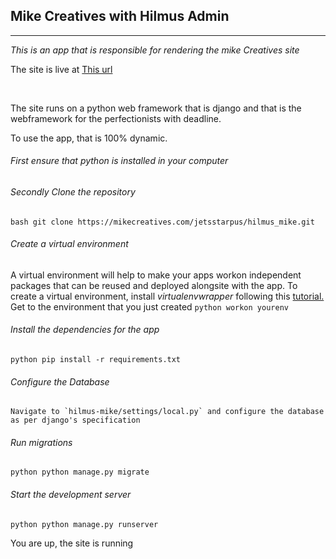 Mike Creatives with Hilmus Admin
--------------------------------
--------------------------------


*This is an app that is responsible for rendering the mike Creatives site*

The site is live at <a href="mikecreatives.com">This url</a>

<br />

The site runs on a python web framework that is django and that is the webframework for the perfectionists with deadline.

To use the app, that is 100% dynamic.
###### First ensure that python is installed in your computer

###### Secondly Clone the repository
`bash git clone https://mikecreatives.com/jetsstarpus/hilmus_mike.git`

###### Create a virtual environment
A virtual environment will help to make your apps workon independent packages that can be reused and deployed alongsite with the app.
To create a virtual environment, install *virtualenvwrapper* following this <a href="https://virtualenvwrapper.readthedocs.io/en/latest/install.html">tutorial.</a>
Get to the environment that you just created
`python workon yourenv`

###### Install the dependencies for the app
`python pip install -r requirements.txt`

###### Configure the Database
<pre><code>Navigate to `hilmus-mike/settings/local.py` and configure the database as per django's specification</code></pre>

###### Run migrations
`python python manage.py migrate`

###### Start the development server
`python python manage.py runserver`

You are up, the site is running
